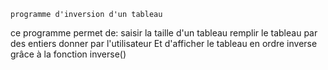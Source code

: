     programme d'inversion d'un tableau 
ce programme permet de:
saisir la taille d'un tableau 
remplir le tableau par des entiers donner par l'utilisateur 
Et d'afficher le tableau en ordre inverse grâce à la fonction inverse()
